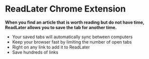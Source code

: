 ReadLater Chrome Extension
===========

**When you find an article that is worth reading but do not have time, ReadLater allows you to save the tab for another time.**

 - Your saved tabs will automatically sync between computers
 - Keep your browser fast by limiting the number of open tabs
 - Right on any link to add it to ReadLater
 - Save hundreds of links